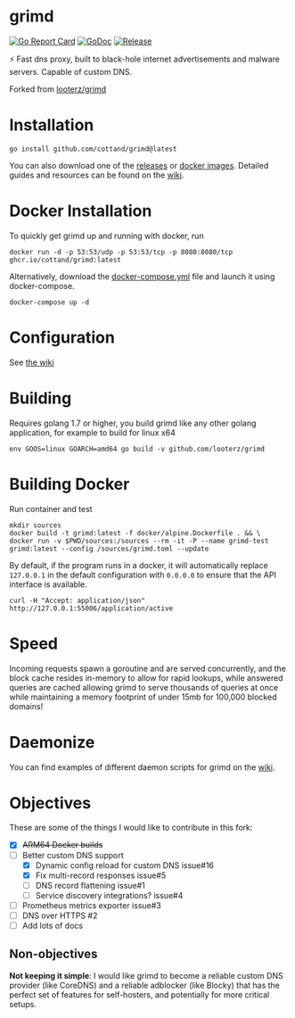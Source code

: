 # grimd
[![Go Report Card](https://goreportcard.com/badge/github.com/cottand/grimd?style=flat-square)](https://goreportcard.com/report/github.com/cottand/grimd)
[![GoDoc](https://img.shields.io/badge/godoc-reference-blue.svg?style=flat-square)](http://godoc.org/github.com/cottand/grimd)
[![Release](https://github.com/cottand/grimd/actions/workflows/release.yaml/badge.svg)](https://github.com/cottand/grimd/releases)

:zap: Fast dns proxy, built to black-hole internet advertisements and malware servers. Capable of custom DNS.

Forked from [looterz/grimd](https://github.com/looterz/grimd)

# Installation
```
go install github.com/cottand/grimd@latest
```

You can also download one of the [releases](https://github.com/cottand/grimd/releases) or [docker images](https://github.com/cottand/grimd/pkgs/container/grimd). Detailed guides and resources can be found on the [wiki](https://github.com/cottand/grimd/wiki).

# Docker Installation
To quickly get grimd up and running with docker, run
```
docker run -d -p 53:53/udp -p 53:53/tcp -p 8080:8080/tcp ghcr.io/cottand/grimd:latest
```

Alternatively, download the [docker-compose.yml](https://raw.githubusercontent.com/cottand/grimd/master/docker-compose.yml) file and launch it using docker-compose.
```
docker-compose up -d
```

# Configuration

See [the wiki](https://github.com/Cottand/grimd/wiki/Configuration)

# Building
Requires golang 1.7 or higher, you build grimd like any other golang application, for example to build for linux x64
```shell
env GOOS=linux GOARCH=amd64 go build -v github.com/looterz/grimd
```

# Building Docker
Run container and test
```shell
mkdir sources
docker build -t grimd:latest -f docker/alpine.Dockerfile . && \
docker run -v $PWD/sources:/sources --rm -it -P --name grimd-test grimd:latest --config /sources/grimd.toml --update
```

By default, if the program runs in a docker, it will automatically replace `127.0.0.1` in the default configuration with `0.0.0.0` to ensure that the API interface is available.

```shell
curl -H "Accept: application/json" http://127.0.0.1:55006/application/active
```

# Speed
Incoming requests spawn a goroutine and are served concurrently, and the block cache resides in-memory to allow for rapid lookups, while answered queries are cached allowing grimd to serve thousands of queries at once while maintaining a memory footprint of under 15mb for 100,000 blocked domains!

# Daemonize
You can find examples of different daemon scripts for grimd on the [wiki](https://github.com/looterz/grimd/wiki/Daemon-Scripts).

# Objectives 

These are some of the things I would like to contribute in this fork:
- [x] ~~ARM64 Docker builds~~
- [ ] Better custom DNS support
  - [x] Dynamic config reload for custom DNS issue#16
  - [x] Fix multi-record responses issue#5
  - [ ] DNS record flattening issue#1
  - [ ] Service discovery integrations? issue#4
- [ ] Prometheus metrics exporter issue#3
- [ ] DNS over HTTPS #2
- [ ] Add lots of docs

## Non-objectives
**Not keeping it simple**: I would like grimd to become
a reliable custom DNS provider (like CoreDNS) and a reliable
adblocker (like Blocky) that has the perfect set of features
for self-hosters, and potentially for more critical setups.